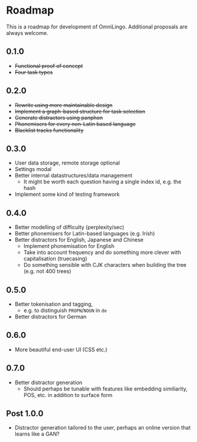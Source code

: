 # Roadmap

This is a roadmap for development of OmniLingo. Additional proposals are always welcome.

## 0.1.0

- ~~Functional proof of concept~~
- ~~Four task types~~

## 0.2.0

- ~~Rewrite using more maintainable design~~
- ~~Implement a graph-based structure for task selection~~
- ~~Generate distractors using panphon~~
- ~~Phonemisers for every non-Latin based language~~
- ~~Blacklist tracks functionality~~

## 0.3.0

- User data storage, remote storage optional
- Settings modal
- Better internal datastructures/data management
  - It might be worth each question having a single index id, e.g. the hash
- Implement some kind of testing framework

## 0.4.0

- Better modelling of difficulty (perplexity/sec)
- Better phonemisers for Latin-based languages (e.g. Irish)
- Better distractors for English, Japanese and Chinese
  - Implement phonemisation for English
  - Take into account frequency and do something more clever with capitalisation (truecasing)
  - Do something sensible with CJK characters when building the tree (e.g. not 400 trees)

## 0.5.0

- Better tokenisation and tagging,
  - e.g. to distinguish `PROPN`/`NOUN` in `de`
- Better distractors for German

## 0.6.0

- More beautiful end-user UI (CSS etc.)

## 0.7.0

- Better distractor generation
  - Should perhaps be tunable with features like embedding similiarity, POS, etc. in addition to surface form

## Post 1.0.0

- Distractor generation tailored to the user, perhaps an online version that learns like a GAN?
